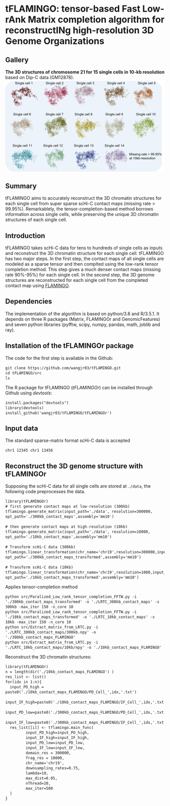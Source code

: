 # tFLAMINGO: **t**ensor-based **F**ast **L**ow-r**A**nk **M**atrix completion algorithm for reconstruct**IN**g high-resolution 3D **G**enome **O**rganizations
## Gallery
**The 3D structures of chromosome 21 for 15 single cells in 10-kb resolution** based on Dip-C data (GM12878).
![chr21_Dip-C](./predictions/images/chr21_Dip-C.png)

## Summary
tFLAMINGO aims to accurately reconstruct the 3D chromatin structures for each single cell from super sparse scHi-C contact maps (missing rate > 99.95%). Remarkablely, the tensor-completion-based method borrows information across single cells, while preserving the unique 3D chromatin structures of each single cell.

## Introduction
tFLAMINGO takes scHi-C data for tens to hundreds of single cells as inputs and reconstruct the 3D chromatin structure for each single cell. tFLAMINGO has two major steps. In the first step, the contact maps of all single cells are modeled as a sparse tensor and then complted using the low-rank tensor completion method. This step gives a much denser contact maps (missing rate 90%-95%) for each single cell. In the second step, the 3D genome structures are reconstructed for each single cell from the completed contact map using [FLAMINGO](https://github.com/wangjr03/FLAMINGO/).

## Dependencies
The implementation of the algorithm is based on python/3.8 and R/3.5.1. It depends on three R packages (Matrix, FLAMINGOr and GenomicFeatures) and seven python libraries (pyfftw, scipy, numpy, pandas, math, joblib and ray).

## Installation of the tFLAMINGOr package
The code for the first step is available in the Github: <br>
```
git clone https://github.com/wangjr03/tFLAMINGO.git
cd tFLAMINGO/src
ls
```
The R package for tFLAMINGO (*tFLAMINGOr*) can be installed through Github using *devtools*:<br>
```
install.packages("devtools")
library(devtools)
install_github('wangjr03/tFLAMINGO/tFLAMINGOr')
```
## Input data
The standard sparse-matrix format scHi-C data is accepted
```
chr1 12345 chr1 13456
```
## Reconstruct the 3D genome structure with tFLAMINGOr
Supposing the scHi-C data for all single cells are stored at `./data`, the following code preprocesses the data.
```
library(tFLAMINGOr)
# first generate contact maps at low-resolution (300kb)
tflamingo.generate_matrix(input_path='./data', resolution=300000, opt_path='./300kb_contact_maps',assembly='mm10')

# then generate contact maps at high-resolution (10kb)
tflamingo.generate_matrix(input_path='./data', resolution=10000, opt_path='./10kb_contact_maps',assembly='mm10')

# Transform scHi-C data (300kb)
tflamingo.linear_transformation(chr_name='chr19',resolution=300000,input_path='./300kb_contact_maps',  opt_path='./300kb_contact_maps_transformed',assembly='mm10')

# Transform scHi-C data (10kb)
tflamingo.linear_transformation(chr_name='chr19',resolution=1000,input_path='./10kb_contact_maps',  opt_path='./10kb_contact_maps_transformed',assembly='mm10')
```
Applies tensor-completion method
```
python src/Paralized_Low_rank_tensor_completion_FFTW.py -i './300kb_contact_maps_transformed' -o './LRTC_300kb_contact_maps' -s 300kb -max_iter 150 -n_core 10
python src/Paralized_Low_rank_tensor_completion_FFTW.py -i './10kb_contact_maps_transformed' -o './LRTC_10kb_contact_maps' -s 10kb -max_iter 150 -n_core 10
python src/Extract_matrix_from_LRTC.py -i './LRTC_300kb_contact_maps/300kb.npy' -o './300kb_contact_maps_FLAMINGO'
python src/Extract_matrix_from_LRTC.py -i './LRTC_10kb_contact_maps/10kb/npy' -o './10kb_contact_maps_FLAMINGO'
```
Reconstruct the 3D chromatin structures:
```
library(tFLAMINGOr)
n = length(dir('./10kb_contact_maps_FLAMINGO') )
res_list <- list()
for(idx in 1:n){
  input_PD_high = paste0('./10kb_contact_maps_FLAMINGO/PD_Cell_',idx,'.txt')
  input_IF_high=paste0('./10kb_contact_maps_FLAMINGO/IF_Cell_',idx,'.txt')
  input_PD_low=paste0('./300kb_contact_maps_FLAMINGO/PD_Cell_',idx,'.txt')
  input_IF_low=paste0('./300kb_contact_maps_FLAMINGO/IF_Cell_',idx,'.txt')
  res_list[[i]] <- tflamingo.main_func(
         input_PD_high=input_PD_high,
         input_IF_high=input_IF_high,
         input_PD_low=input_PD_low,
         input_IF_low=input_IF_low,
         domain_res = 300000,
         frag_res = 10000,
         chr_name='chr19',
         downsampling_rates=0.75,
         lambda=10,
         max_dist=0.05,
         nThread=20,
         max_iter=500
  )
}
```
